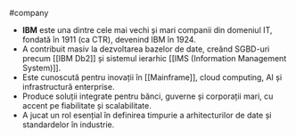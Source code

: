 #company

- **IBM** este una dintre cele mai vechi și mari companii din domeniul IT, fondată în 1911 (ca CTR), devenind IBM în 1924.
- A contribuit masiv la dezvoltarea bazelor de date, creând SGBD-uri precum [[IBM Db2]] și sistemul ierarhic [[IMS (Information Management System)]].
- Este cunoscută pentru inovații în [[Mainframe]], cloud computing, AI și infrastructură enterprise.
- Produce soluții integrate pentru bănci, guverne și corporații mari, cu accent pe fiabilitate și scalabilitate.
- A jucat un rol esențial în definirea timpurie a arhitecturilor de date și standardelor în industrie.

